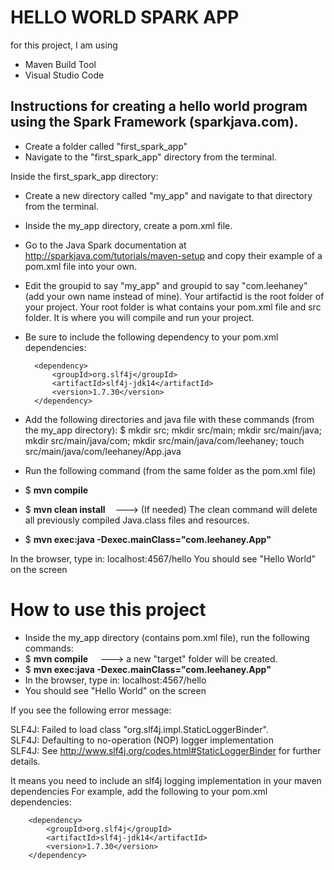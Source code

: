 # HELLO WORLD SPARK APP
for this project, I am using
- Maven Build Tool
- Visual Studio Code

## Instructions for creating a hello world program using the Spark Framework (sparkjava.com).

- Create a folder called "first_spark_app"
- Navigate to the "first_spark_app" directory from the terminal.

Inside the first_spark_app directory:
- Create a new directory called "my_app" and navigate to that directory from the terminal.
- Inside the my_app directory, create a pom.xml file.

- Go to the Java Spark documentation at http://sparkjava.com/tutorials/maven-setup and copy their example of a pom.xml file into your own. 

- Edit the groupid to say "my_app" and groupid to say "com.leehaney" (add your own name instead of mine). Your artifactid is the root folder of your project. Your root
folder is what contains your pom.xml file and src folder. It is where you will compile
and run your project.

- Be sure to include the following dependency to your pom.xml dependencies:

        <dependency>
            <groupId>org.slf4j</groupId>
            <artifactId>slf4j-jdk14</artifactId>
            <version>1.7.30</version>
        </dependency>


- Add the following directories and java file with these commands (from the my_app directory):
$ mkdir src; mkdir src/main; mkdir src/main/java; mkdir src/main/java/com; mkdir src/main/java/com/leehaney; touch src/main/java/com/leehaney/App.java

- Run the following command (from the same folder as the pom.xml file)
- $ <b>mvn compile</b>
- $ <b>mvn clean install</b> &nbsp;&nbsp;&nbsp;---> (If needed) The clean command will delete all previously compiled Java.class files and resources.
- $ <b>mvn exec:java -Dexec.mainClass="com.leehaney.App"</b>


In the browser, type in: localhost:4567/hello
You should see "Hello World" on the screen

# How to use this project
- Inside the my_app directory (contains pom.xml file), run the following commands:
- $ <b>mvn compile</b> &nbsp;&nbsp;&nbsp; ---> a new "target" folder will be created.
- $ <b>mvn exec:java -Dexec.mainClass="com.leehaney.App"</b>
- In the browser, type in: localhost:4567/hello
- You should see "Hello World" on the screen


If you see the following error message:

SLF4J: Failed to load class "org.slf4j.impl.StaticLoggerBinder".<br />
SLF4J: Defaulting to no-operation (NOP) logger implementation<br>
SLF4J: See http://www.slf4j.org/codes.html#StaticLoggerBinder for further details.<br>

It means you need to include an slf4j logging implementation in your maven dependencies
For example, add the following to your pom.xml dependencies:

        <dependency>
            <groupId>org.slf4j</groupId>
            <artifactId>slf4j-jdk14</artifactId>
            <version>1.7.30</version>
        </dependency>
